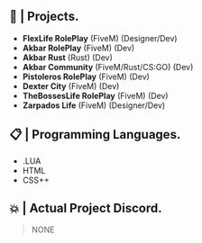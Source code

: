 
## 💼 | Projects.

- **FlexLife RolePlay** (FiveM) (Designer/Dev)
- **Akbar RolePlay** (FiveM) (Dev)
- **Akbar Rust** (Rust) (Dev)
- **Akbar Community** (FiveM/Rust/CS:GO) (Dev)
- **Pistoleros RolePlay** (FiveM) (Dev)
- **Dexter City** (FiveM) (Dev)
- **TheBossesLife RolePlay** (FiveM) (Dev)
- **Zarpados Life** (FiveM) (Designer/Dev)

## 📋 | Programming Languages.

- .LUA
- HTML
- CSS++

## 💥 | Actual Project Discord.

> NONE
